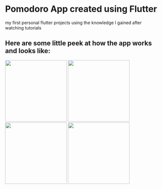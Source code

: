 # Pomodoro App created using Flutter
my first personal flutter projects using the knowledge I gained after watching tutorials

## Here are some little peek at how the app works and looks like:

<p float="left">
  <img src="https://github.com/RikiSanjayaa/Pomodoro-Flutter-App/assets/112311708/4b99044a-8c45-4cfd-96ec-ec082257c986" width="200" />
  <img src="https://github.com/RikiSanjayaa/Pomodoro-Flutter-App/assets/112311708/deece1d5-1416-483b-8789-33e759e1ca40" width="200" /> 
  <img src="https://github.com/RikiSanjayaa/Pomodoro-Flutter-App/assets/112311708/c7d6cdef-c259-44aa-ba16-04fb34cfb1ce" width="200" />
  <img src="https://github.com/RikiSanjayaa/Pomodoro-Flutter-App/assets/112311708/9fa7e370-1120-4c35-98ca-ea90c0b4d17c" width="200" />
</p>
